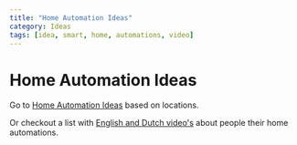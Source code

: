 ```yaml
---
title: "Home Automation Ideas"
category: Ideas
tags: [idea, smart, home, automations, video]
---
```

# Home Automation Ideas 

Go to [Home Automation Ideas](home_automation_ideas) based on locations.

Or checkout a list with [English and Dutch video's](home_automation_videos) about people their home automations.
